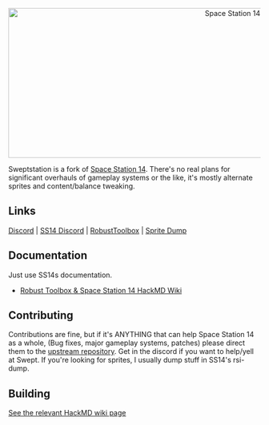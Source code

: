 <p align="center"> <img alt="Space Station 14" width="880" height="300" src="https://raw.githubusercontent.com/Sweptstation/space-station-14/master/github-logo.png" /></p>

Sweptstation is a fork of [Space Station 14](https://github.com/space-wizards/space-station-14/). There's no real plans for significant overhauls of gameplay systems or the like, it's mostly alternate sprites and content/balance tweaking.

## Links

[Discord](https://discord.gg/EVWKnraZZN) | [SS14 Discord](https://discord.gg/MwDDf6t) | [RobustToolbox](https://github.com/space-wizards/RobustToolbox) | [Sprite Dump](https://github.com/space-wizards/rsi-dump)

## Documentation

Just use SS14s documentation.

* [Robust Toolbox & Space Station 14 HackMD Wiki](https://hackmd.io/@ss14/docs/)

## Contributing

Contributions are fine, but if it's ANYTHING that can help Space Station 14 as a whole, (Bug fixes, major gameplay systems, patches) please direct them to the [upstream repository](https://github.com/space-wizards/space-station-14/). Get in the discord if you want to help/yell at Swept. If you're looking for sprites, I usually dump stuff in SS14's rsi-dump.

## Building

[See the relevant HackMD wiki page](https://hackmd.io/@ss14/docs/%2FBZkI4RlUQbm09QWrXCZ3kg)

